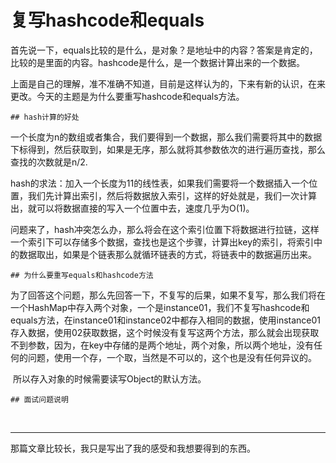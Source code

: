 # 复写hashcode和equals

​	首先说一下，equals比较的是什么，是对象？是地址中的内容？答案是肯定的，比较的是里面的内容。hashcode是什么，是一个数据计算出来的一个数据。

​	上面是自己的理解，准不准确不知道，目前是这样认为的，下来有新的认识，在来更改。今天的主题是为什么要重写hashcode和equals方法。

	## hash计算的好处

​	一个长度为n的数组或者集合，我们要得到一个数据，那么我们需要将其中的数据下标得到，然后获取到，如果是无序，那么就将其参数依次的进行遍历查找，那么查找的次数就是n/2.

​	hash的求法：加入一个长度为11的线性表，如果我们需要将一个数据插入一个位置，我们先计算出索引，然后将数据放入索引，这样的好处就是，我们一次计算出，就可以将数据直接的写入一个位置中去，速度几乎为O(1)。

​	问题来了，hash冲突怎么办，那么将会在这个索引位置下将数据进行拉链，这样一个索引下可以存储多个数据，查找也是这个步骤，计算出key的索引，将索引中的数据取出，如果是个链表那么就循环链表的方式，将链表中的数据遍历出来。

	## 为什么要重写equals和hashcode方法

​	为了回答这个问题，那么先回答一下，不复写的后果，如果不复写，那么我们将在一个HashMap中存入两个对象，一个是instance01，我们不复写hashcode和equals方法，在instance01和instance02中都存入相同的数据，使用instance01存入数据，使用02获取数据，这个时候没有复写这两个方法，那么就会出现获取不到参数，因为，在key中存储的是两个地址，两个对象，所以两个地址，没有任何的问题，使用一个存，一个取，当然是不可以的，这个也是没有任何异议的。

​	所以存入对象的时候需要读写Object的默认方法。

	## 面试问题说明

​	



--------

那篇文章比较长，我只是写出了我的感受和我想要得到的东西。